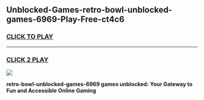 
## Unblocked-Games-retro-bowl-unblocked-games-6969-Play-Free-ct4c6
<h3>
<a href="https://premium76.site?title=retro-bowl-unblocked-games-6969&ref=18A1">CLICK TO PLAY</a></h3>
<hr>

<h3>
<a href="https://premium76.site?title=retro-bowl-unblocked-games-6969&ref=18A1">CLICK 2 PLAY</a>
  
</h3>

<a href="https://premium76.site?title=retro-bowl-unblocked-games-6969&ref=18A1"><img src="https://clearcache.store/games.png"></a>


**retro-bowl-unblocked-games-6969 games unblocked: Your Gateway to Fun and Accessible Online Gaming**

